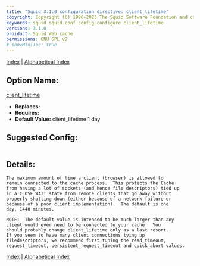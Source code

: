 ```yaml
---
title: "Squid 3.1.0 configuration directive: client_lifetime"
copyright: Copyright (C) 1996-2023 The Squid Software Foundation and contributors
keywords: squid squid.conf config configure client_lifetime
versions: 3.1.0
proiduct: Squid Web cache
permissions: GNU GPL v2
# showMiniToc: true
---
```

[Index](index#toc_client_lifetime) | [Alphabetical Index](index_all#toc_client_lifetime)

## Option Name:
[client_lifetime](#client_lifetime)
 * **Replaces:** 
 * **Requires:** 
 * **Default Value:** client_lifetime 1 day


## Suggested Config:
```plaintext

```

## Details:

	The maximum amount of time a client (browser) is allowed to
	remain connected to the cache process.  This protects the Cache
	from having a lot of sockets (and hence file descriptors) tied up
	in a CLOSE_WAIT state from remote clients that go away without
	properly shutting down (either because of a network failure or
	because of a poor client implementation).  The default is one
	day, 1440 minutes.

	NOTE:  The default value is intended to be much larger than any
	client would ever need to be connected to your cache.  You
	should probably change client_lifetime only as a last resort.
	If you seem to have many client connections tying up
	filedescriptors, we recommend first tuning the read_timeout,
	request_timeout, persistent_request_timeout and quick_abort values.



[Index](index#toc_client_lifetime) | [Alphabetical Index](index_all#toc_client_lifetime)

